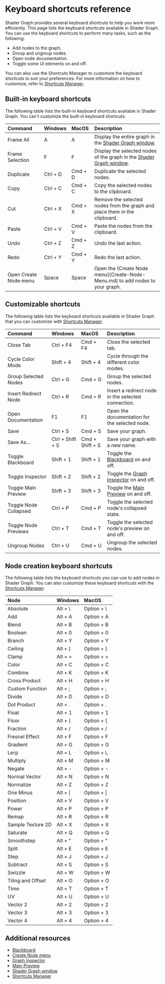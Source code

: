# Keyboard shortcuts reference

Shader Graph provides several keyboard shortcuts to help you work more efficiently. This page lists the keyboard shortcuts available in Shader Graph. You can use the keyboard shortcuts to perform many tasks, such as the following:

- Add nodes to the graph.
- Group and ungroup nodes.
- Open node documentation.
- Toggle some UI elements on and off.

You can also use the Shortcuts Manager to customize the keyboard shortcuts to suit your preferences. For more information on how to customize, refer to [Shortcuts Manager](https://docs.unity3d.com/Manual/ShortcutsManager.html).

## Built-in keyboard shortcuts

The following table lists the built-in keyboard shortcuts available in Shader Graph. You can't customize the built-in keyboard shortcuts. 

| Command               | Windows   | MacOS    | Description      |
|:----------------------|:----------|:---------|:-----------------|
| Frame All             | A         | A        | Display the entire graph in the [Shader Graph window](Shader-Graph-Window.md). |
| Frame Selection       | F         | F        | Display the selected nodes of the graph in the [Shader Graph window](Shader-Graph-Window.md). |
| Duplicate             | Ctrl + D  | Cmd + D  | Duplicate the selected nodes. |
| Copy                  | Ctrl + C  | Cmd + C  | Copy the selected nodes to the clipboard. |
| Cut                   | Ctrl + X  | Cmd + X  | Remove the selected nodes from the graph and place them in the clipboard. |
| Paste                 | Ctrl + V  | Cmd + V  | Paste the nodes from the clipboard. |
| Undo                  | Ctrl + Z  | Cmd + Z  | Undo the last action. |
| Redo                  | Ctrl + Y  | Cmd + Y  | Redo the last action. |
| Open Create Node menu | Space     | Space    | Open the (Create Node menu)[Create-Node-Menu.md] to add nodes to your graph. |

## Customizable shortcuts

The following table lists the keyboard shortcuts available in Shader Graph that you can customize with [Shortcuts Manager](https://docs.unity3d.com/Manual/ShortcutsManager.html).

| Command               | Windows          | MacOS           | Description      |
|:----------------------|:-----------------|:----------------|:-----------------|
| Close Tab             | Ctrl + F4        | Cmd + F4        | Close the selected tab. |
| Cycle Color Mode      | Shift + 4        | Shift + 4       | Cycle through the different color modes. |
| Group Selected Nodes  | Ctrl + G         | Cmd + G         | Group the selected nodes. |
| Insert Redirect Node  | Ctrl + R         | Cmd + R         | Insert a redirect node in the selected connection. |
| Open Documentation    | F1               | F1              | Open the documentation for the selected node. |
| Save                  | Ctrl + S         | Cmd + S         | Save your graph. |
| Save As...            | Ctrl + Shift + S | Cmd + Shift + S | Save your graph with a new name. |
| Toggle Blackboard     | Shift + 1        | Shift + 1       | Toggle the [Blackboard](Blackboard.md) on and off. | 
| Toggle Inspector      | Shift + 2        | Shift + 2       | Toggle the [Graph Inspector](Internal-Inspector.md) on and off. |
| Toggle Main Preview   | Shift + 3        | Shift + 3       | Toggle the [Main Preview](Main-Preview.md) on and off. |
| Toggle Node Collapsed | Ctrl + P         | Cmd + P         | Toggle the selected node's collapsed state. |
| Toggle Node Previews  | Ctrl + T         | Cmd + T         | Toggle the selected node's preview on and off. |
| Ungroup Nodes         | Ctrl + U         | Cmd + U         | Ungroup the selected nodes. |

## Node creation keyboard shortcuts

The following table lists the keyboard shortcuts you can use to add nodes in Shader Graph. You can also customize these keyboard shortcuts with the [Shortcuts Manager](https://docs.unity3d.com/Manual/ShortcutsManager.html).

| Node              | Windows   | MacOS       |
|:------------------|:----------|:------------|
| Absolute          | Alt + \\  | Option + \\ |   
| Add               | Alt + A   | Option + A  | 
| Blend             | Alt + B   | Option + B  | 
| Boolean           | Alt + 0   | Option + 0  | 
| Branch            | Alt + Y   | Option + Y  | 
| Ceiling           | Alt + ]   | Option + ]  |
| Clamp             | Alt + =   | Option + =  |
| Color             | Alt + C   | Option + C  |
| Combine           | Alt + K   | Option + K  |
| Cross Product     | Alt + H   | Option + H  |
| Custom Function   | Alt + ;   | Option + ;  |
| Divide            | Alt + D   | Option + D  |
| Dot Product       | Alt + .   | Option + .  |
| Float             | Alt + 1   | Option + 1  |
| Floor             | Alt + [   | Option + [  |
| Fraction          | Alt + /   | Option + /  |
| Fresnel Effect    | Alt + F   | Option + F  |
| Gradient          | Alt + G   | Option + G  |
| Lerp              | Alt + L   | Option + L  |
| Multiply          | Alt + M   | Option + M  |
| Negate            | Alt + -   | Option + -  |
| Normal Vector     | Alt + N   | Option + N  |
| Normalize         | Alt + Z   | Option + Z  |
| One Minus         | Alt + \|  | Option + \| |
| Position          | Alt + V   | Option + V  |
| Power             | Alt + P   | Option + P  |
| Remap             | Alt + R   | Option + R  |
| Sample Texture 2D | Alt + X   | Option + X  |
| Saturate          | Alt + Q   | Option + Q  |
| Smoothstep        | Alt + "   | Option + "  |
| Split             | Alt + E   | Option + E  |
| Step              | Alt + J   | Option + J  |
| Subtract          | Alt + S   | Option + S  |
| Swizzle           | Alt + W   | Option + W  |
| Tiling and Offset | Alt + O   | Option + O  |
| Time              | Alt + T   | Option + T  |
| UV                | Alt + U   | Option + U  |
| Vector 2          | Alt + 2   | Option + 2  |
| Vector 3          | Alt + 3   | Option + 3  |
| Vector 4          | Alt + 4   | Option + 4  |

## Additional resources

- [Blackboard](Blackboard.md)
- [Create Node menu](Create-Node-Menu.md)
- [Graph Inspector](Internal-Inspector.md)
- [Main Preview](Main-Preview.md)
- [Shader Graph window](Shader-Graph-Window.md)
- [Shortcuts Manager](https://docs.unity3d.com/Manual/ShortcutsManager.html)

